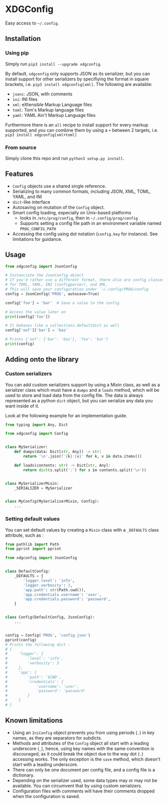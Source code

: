# XDGConfig

Easy access to `~/.config`.


## Installation

### Using pip

Simply run `pip3 install --upgrade xdgconfig`.

By default, `xdgconfig` only supports JSON as its serializer, but you can install support for
other serializers by specifiying the format in square brackets, i.e. `pip3 install xdgconfig[xml]`.
The following are available:

- `jsonc`: JSON, with comments
- `ini`: INI files
- `xml`: eXtensible Markup Language files
- `toml`: Tom's Markup language files
- `yaml`: YAML Ain't Markup Language files

Furthermore there is an `all` recipe to install support for every markup supported,
and you can combine them by using a `+` between 2 targets, i.e. `pip3 install xdgconfig[xml+toml]`

### From source

Simply clone this repo and run `python3 setup.py install`.

## Features

- `Config` objects use a shared single reference.
- Serializing to many common formats, including JSON, XML, TOML, YAML, and INI
- `dict`-like interface
- Autosaving on mutation of the `Config` object.
- Smart config loading, especially on Unix-based platforms
  - looks in `/etc/prog/config`, then in `~/.config/prog/config`
  - Supports setting a config file path in an environment variable named `PROG_CONFIG_PATH`
- Accessing the config using dot notation (`config.key` for instance). See limitations for guidance.


## Usage

```python
from xdgconfig import JsonConfig

# Instanciate the JsonConfig object
# If you'd rather use a different format, there also are config classes
# for TOML, YAML, INI (configparser), and XML.
# This will save your configuration under `~/.config/PROG/config
config = JsonConfig('PROG', autosave=True)

config['foo'] = 'bar'  # Save a value to the config

# Access the value later on
print(config['foo'])

# It behaves like a collections.defaultdict as well
config['oof']['bar'] = 'baz'

# Prints {'oof': {'bar': 'baz'}, 'foo': 'bar'}
print(config)

```

## Adding onto the library

### Custom serializers

You can add custom serializers support by using a Mixin class, as well as
a serializer class which must have a `dumps` and a `loads` method, which will
be used to store and load data from the config file. The data is always
represented as a python `dict` object, but you can serialize any data you want
inside of it.

Look at the following example for an implementation guide.

```python
from typing import Any, Dict

from xdgconfig import Config


class MySerializer:
    def dumps(data: Dict[str, Any]) -> str:
        return '\n'.join(f'{k}:{v}' for k, v in data.items())

    def loads(contents: str) -> Dict[str, Any]:
        return dict(s.split(':') for s in contents.split('\n'))


class MySerializerMixin:
    _SERIALIZER = MySerializer


class MyConfig(MySerializerMixin, Config):
    ...

```

### Setting default values

You can set default values by creating a `Mixin` class with a `_DEFAULTS` class attribute, such as :

```python
from pathlib import Path
from pprint import pprint

from xdgconfig import JsonConfig


class DefaultConfig:
    _DEFAULTS = {
        'logger.level': 'info',
        'logger.verbosity': 3,
        'app.path': str(Path.cwd()),
        'app.credentials.username': 'user',
        'app.credentials.password': 'password',
    }


class Config(DefaultConfig, JsonConfig):
    ...


config = Config('PROG', 'config.json')
pprint(config)
# Prints the following dict :
# {
#     'logger': {
#         'level': 'info',
#         'verbosity': 3
#     },
#     'app': {
#         'path': '$CWD',
#         'credentials': {
#             'username': 'user',
#             'password': 'password'
#         }
#     }
# }

```


## Known limitations

- Using an `IniConfig` object prevents you from using periods (`.`) in key names, as they are separators for subdicts.
- Methods and attributes of the `Config` object all start with a leading underscore (`_`), hence, using key names with the same convention is discouraged, as it could break the object due to the way dot (`.`) accessing works. The only exception is the `save` method, which doesn't start with a leading underscore.
- There can only be one document per config file, and a config file is a dictionary.
- Depending on the serializer used, some data types may or may not be available. You can circumvent that by using custom serializers.
- Configuration files with comments will have their comments dropped when the configuration is saved.
